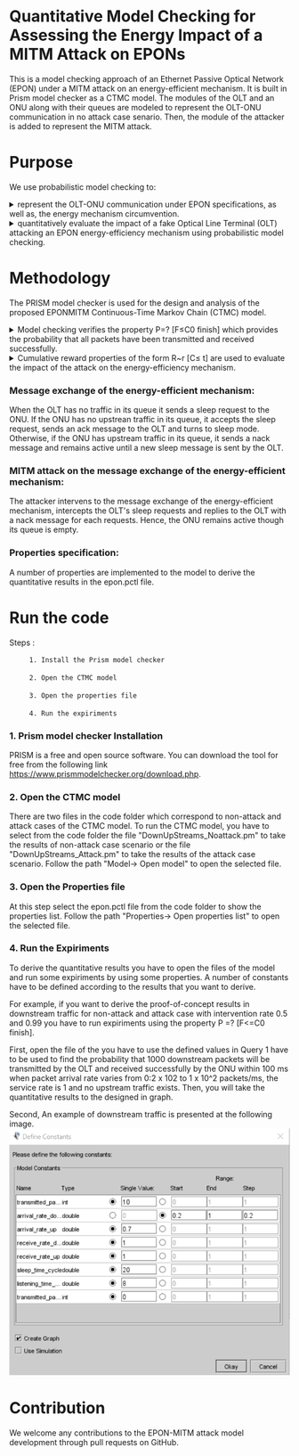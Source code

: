 # Quantitative Model Checking for Assessing the Energy Impact of a MITM Attack on EPONs
This is a model checking approach of an Ethernet Passive Optical Network (EPON) under a MITM attack on an energy-efficient mechanism. It is built in Prism model checker as a CTMC model. 
The modules of the OLT and an ONU along with their queues are modeled to represent the OLT-ONU communication in no attack case senario.
Then, the module of the attacker is added to represent the MITM attack.

# Purpose
We use probabilistic model checking to:       
<details>
           <summary>represent the OLT-ONU communication under EPON specifications, as well as, the energy mechanism circumvention.</summary>
</details> 
<details>
           <summary>quantitatively evaluate the impact of a fake Optical Line Terminal (OLT) attacking an EPON energy-efficiency mechanism using probabilistic model checking.</summary>
</details>
         
# Methodology
The PRISM model checker is used for the design and analysis of the proposed EPONMITM Continuous-Time Markov Chain (CTMC) model.
<details>
<summary>Model checking verifies the property P=? [F≤C0  finish] which provides the probability that all packets have been transmitted and received successfully.</summary>
</details>
<details>
<summary>Cumulative reward properties of the form R~r [C≤ t] are used to evaluate the impact of the attack on the energy-efficiency mechanism.</summary>
</details>

### Message exchange of the energy-efficient mechanism: 
When the OLT has no traffic in its queue it sends a sleep request to the ONU. If the ONU has no upstrean traffic in its queue, it accepts the sleep request, sends an ack message to the OLT and turns to sleep mode.
Otherwise, if the ONU has upstream traffic in its queue, it sends a nack message and remains active until a new sleep message is sent by the OLT.

### MITM attack on the message exchange of the energy-efficient mechanism: 
The attacker intervens to the message exchange of the energy-efficient mechanism, intercepts the OLT's sleep requests and replies to the OLT with a nack message for each requests. Hence, the ONU remains active though its queue is empty.  

### Properties specification: 
A number of properties are implemented to the model to derive the quantitative results in the epon.pctl file.  

# Run the code
 Steps :
         
         1. Install the Prism model checker
         
         2. Open the CTMC model
         
         3. Open the properties file
         
         4. Run the expiriments

### 1. Prism model checker Installation
PRISM is a free and open source software. You can download the tool for free from the following link https://www.prismmodelchecker.org/download.php. 

### 2. Open the CTMC model
There are two files in the code folder which correspond to non-attack and attack cases of the CTMC model. To run the CTMC model, you have to select from the code folder the file "DownUpStreams_Noattack.pm" to take the results of non-attack case scenario or the file "DownUpStreams_Attack.pm" to take the results of the attack case scenario. Follow the path "Model-> Open model" to open the selected file.

### 3. Open the Properties file
At this step select the epon.pctl file from the code folder to show the properties list. Follow the path "Properties-> Open properties list" to open the selected file.

### 4. Run the Expiriments
To derive the quantitative results you have to open the files of the model and run some expiriments by using some properties. A number of constants have to be defined according to the results that you want to derive.

For example, if you want to derive the proof-of-concept results in downstream traffic for non-attack and attack case with intervention rate 0.5 and 0.99 you have to run expiriments using the property P =? [F<=C0 finish]. 

First, open the file of the  you have to use the defined values in Query 1 have to be used to find the probability that 1000 downstream packets will be transmitted by the OLT and received successfully by the ONU within 100 ms when packet arrival rate varies from 0:2 x 102 to 1 x 10^2 packets/ms, the service rate is 1 and no upstream traffic exists. Then, you will take the quantitative results to the designed in graph.   

Second, 
An example of downstream traffic is presented at the following image.
<img src="images/downstream no attack.png">
# Contribution
We welcome any contributions to the EPON-MITM attack model development through pull requests on GitHub.
